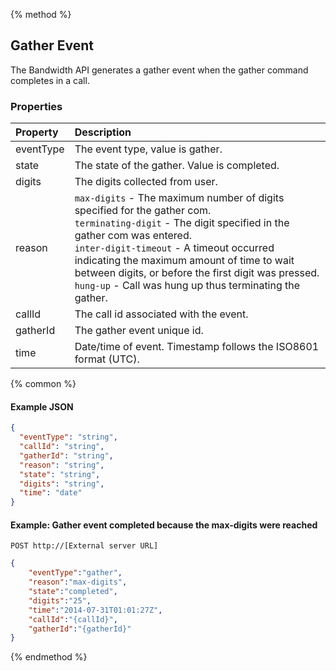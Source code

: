 {% method %}
## Gather Event
The Bandwidth API generates a gather event when the gather command completes in a call.

### Properties
| Property  | Description                                                                                                                                                                                                                                                                                                                                                              |
|:----------|:-------------------------------------------------------------------------------------------------------------------------------------------------------------------------------------------------------------------------------------------------------------------------------------------------------------------------------------------------------------------------|
| eventType | The event type, value is gather.                                                                                                                                                                                                                                                                                                                                         |
| state     | The state of the gather. Value is completed.                                                                                                                                                                                                                                                                                                                             |
| digits    | The digits collected from user.                                                                                                                                                                                                                                                                                                                                          |
| reason    | `max-digits` - The maximum number of digits specified for the gather com.<br> `terminating-digit` - The digit specified in the gather com was entered.<br> `inter-digit-timeout` - A timeout occurred indicating the maximum amount of time to wait between digits, or before the first digit was pressed.<br> `hung-up` - Call was hung up thus terminating the gather. |
| callId    | The call id associated with the event.                                                                                                                                                                                                                                                                                                                                   |
| gatherId  | The gather event unique id.                                                                                                                                                                                                                                                                                                                                              |
| time      | Date/time of event. Timestamp follows the ISO8601 format (UTC).                                                                                                                                                                                                                                                                                                          |

{% common %}

#### Example JSON

```json
{
  "eventType": "string",
  "callId": "string",
  "gatherId": "string",
  "reason": "string",
  "state": "string",
  "digits": "string",
  "time": "date"
}
```

#### Example: Gather event completed because the max-digits were reached

```
POST http://[External server URL]
```

```json
{
	"eventType":"gather",
	"reason":"max-digits",
	"state":"completed",
	"digits":"25",
	"time":"2014-07-31T01:01:27Z",
	"callId":"{callId}",
	"gatherId":"{gatherId}"
}
```

{% endmethod %}
